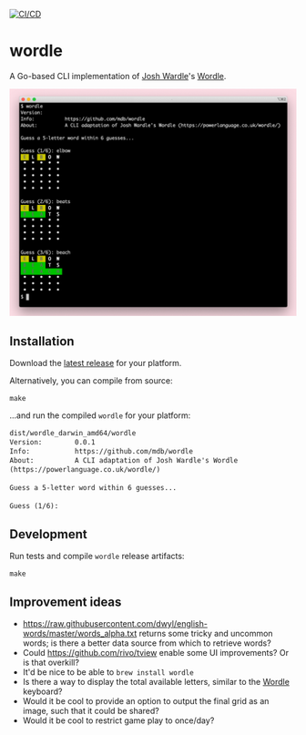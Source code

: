 [![CI/CD](https://github.com/mdb/wordle/actions/workflows/main.yml/badge.svg)](https://github.com/mdb/wordle/actions/workflows/main.yml)

# wordle

A Go-based CLI implementation of [Josh Wardle](https://powerlanguage.co.uk)'s [Wordle](https://powerlanguage.co.uk/wordle/).

<img src="wordle.png" />

## Installation

Download the [latest release](https://github.com/mdb/wordle/releases) for your platform.

Alternatively, you can compile from source:

```
make
```

...and run the compiled `wordle` for your platform:

```
dist/wordle_darwin_amd64/wordle
Version:        0.0.1
Info:           https://github.com/mdb/wordle
About:          A CLI adaptation of Josh Wardle's Wordle (https://powerlanguage.co.uk/wordle/)

Guess a 5-letter word within 6 guesses...

Guess (1/6):
```

## Development

Run tests and compile `wordle` release artifacts:

```
make
```

## Improvement ideas

* https://raw.githubusercontent.com/dwyl/english-words/master/words_alpha.txt returns some tricky and uncommon words; is there a better data source from which to retrieve words?
* Could https://github.com/rivo/tview enable some UI improvements? Or is that overkill?
* It'd be nice to be able to `brew install wordle`
* Is there a way to display the total available letters, similar to the [Wordle](https://powerlanguage.co.uk/wordle/) keyboard?
* Would it be cool to provide an option to output the final grid as an image, such that it could be shared?
* Would it be cool to restrict game play to once/day?
